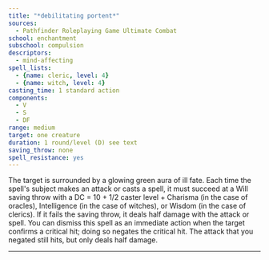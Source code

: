 ```yaml
---
title: "*debilitating portent*"
sources:
  - Pathfinder Roleplaying Game Ultimate Combat
school: enchantment
subschool: compulsion
descriptors:
  - mind-affecting
spell_lists:
  - {name: cleric, level: 4}
  - {name: witch, level: 4}
casting_time: 1 standard action
components:
  - V
  - S
  - DF
range: medium
target: one creature
duration: 1 round/level (D) see text
saving_throw: none
spell_resistance: yes
---
```


The target is surrounded by a glowing green aura of ill fate. Each time the spell's subject makes an attack or casts a spell, it must succeed at a Will saving throw with a DC = 10 + 1/2 caster level + Charisma (in the case of oracles), Intelligence (in the case of witches), or Wisdom (in the case of clerics). If it fails the saving throw, it deals half damage with the attack or spell. You can dismiss this spell as an immediate action when the target confirms a critical hit; doing so negates the critical hit. The attack that you negated still hits, but only deals half damage.

---

